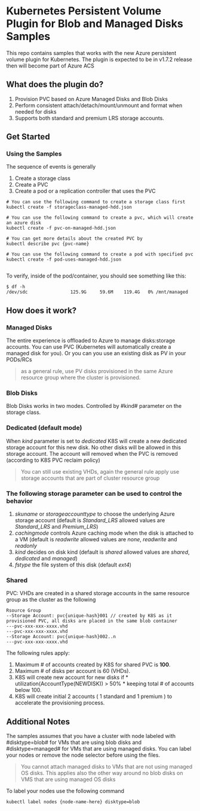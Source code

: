 # Kubernetes Persistent Volume Plugin for Blob and Managed Disks Samples

This repo contains samples that works with the new Azure persistent volume plugin for Kubernetes. The plugin is expected to be in v1.7.2 release then will become part of Azure ACS 


## What does the plugin do? 

1. Provision PVC based on Azure Managed Disks and Blob Disks
2. Perform consistent attach/detach/mount/unmount and format when needed for disks 
3. Supports both standard and premium LRS storage accounts.

## Get Started

### Using the Samples
The sequence of events is generally 

1. Create a storage class
2. Create a PVC 
3. Create a pod or a replication controller that uses the PVC

```
# You can use the following command to create a storage class first
kubectl create -f storageclass-managed-hdd.json

# You can use the following command to create a pvc, which will create an azure disk
kubectl create -f pvc-on-managed-hdd.json

# You can get more details about the created PVC by
kubectl describe pvc {pvc-name}

# You can use the following command to create a pod with specified pvc
kubectl create -f pod-uses-managed-hdd.json
   
```

To verify, inside of the pod/container, you should see something like this:

```
$ df -h
/dev/sdc                125.9G     59.6M    119.4G   0% /mnt/managed
```



## How does it work? 

### Managed Disks
The entire experience is offloaded to Azure to manage disks:storage accounts. You can use PVC (Kubernetes will automatically create a managed disk for you). Or you can you use an existing disk as PV in your PODs/RCs

> as a general rule, use PV disks provisioned in the same Azure resource group where the cluster is provisioned.   

### Blob Disks 
Blob Disks works in two modes. Controlled by #kind# parameter on the storage class. 

### Dedicated (default mode)
When *kind* parameter is set to *dedicated* K8S will create a new dedicated storage account for this new disk. No other disks will be allowed in this storage account. The account will removed when the PVC is removed (according to K8S PVC reclaim policy) 

> You can still use existing VHDs, again the general rule apply use storage accounts that are part of cluster resource group

### The following storage parameter can be used to control the behavior

1. *skuname* or *storageaccounttype* to choose the underlying Azure storage account (default is *Standard_LRS* allowed values are  *Standard_LRS* and *Premium_LRS*)
2. *cachingmode* controls Azure caching mode when the disk is attached to a VM (default is *readwrite* allowed values are *none*, *readwrite* and *readonly*
3. *kind* decides on disk kind (default is *shared* allowed values are *shared*, *dedicated* and *managed*)
4. *fstype* the file system of this disk (default *ext4*)

### Shared
PVC: VHDs are created in a shared storage accounts in the same resource group as the cluster as the following 

```
Rsource Group
--Storage Account: pvc{unique-hash}001 // created by K8S as it provisioned PVC, all disks are placed in the same blob container  
---pvc-xxx-xxx-xxxx.vhd
---pvc-xxx-xxx-xxxx.vhd
--Storage Account: pvc{unique-hash}002..n  
---pvc-xxx-xxx-xxxx.vhd
```

The following rules apply:

1. Maximum # of accounts created by K8S for shared PVC is **100**.
2. Maximum # of disks per account is 60 (VHDs).
3. K8S will create new account for new disks if * utilization(AccountType(NEWDISK)) > 50%  * keeping total # of accounts below 100.
4. K8S will create initial 2 accounts ( 1 standard and 1 premium ) to accelerate the provisioning process.

## Additional Notes
The samples assumes that you have a cluster with node labeled with #disktype=blob# for VMs that are using blob disks and #disktype=managed# for VMs that are using managed disks. You can label your nodes or remove the node selector before using the files. 

> You cannot attach managed disks to VMs that are not using managed OS disks. This applies also the other way around no blob disks on VMS that are using managed OS disks

To label your nodes use the following command 
```
kubectl label nodes {node-name-here} disktype=blob
```
